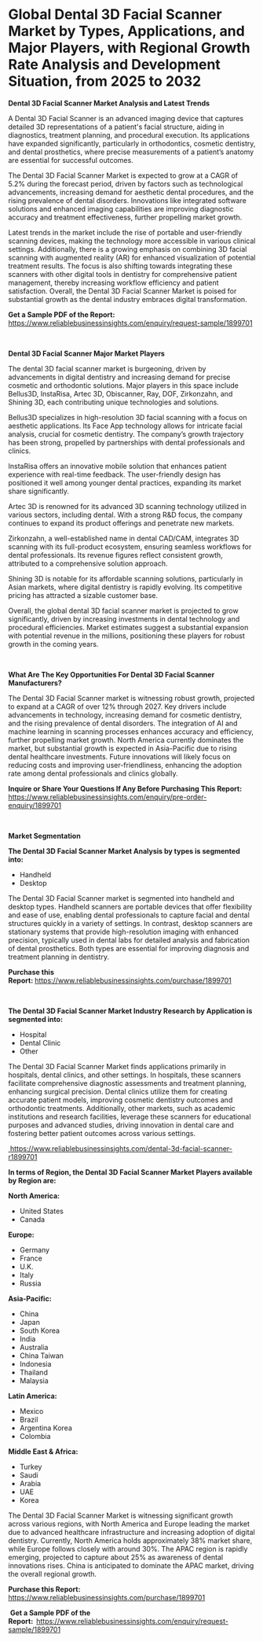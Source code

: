 <p><h1>Global Dental 3D Facial Scanner Market by Types, Applications, and Major Players, with Regional Growth Rate Analysis and Development Situation, from 2025 to 2032</h1></p><p><strong>Dental 3D Facial Scanner Market Analysis and Latest Trends</strong></p>
<p><p>A Dental 3D Facial Scanner is an advanced imaging device that captures detailed 3D representations of a patient's facial structure, aiding in diagnostics, treatment planning, and procedural execution. Its applications have expanded significantly, particularly in orthodontics, cosmetic dentistry, and dental prosthetics, where precise measurements of a patient’s anatomy are essential for successful outcomes.</p><p>The Dental 3D Facial Scanner Market is expected to grow at a CAGR of 5.2% during the forecast period, driven by factors such as technological advancements, increasing demand for aesthetic dental procedures, and the rising prevalence of dental disorders. Innovations like integrated software solutions and enhanced imaging capabilities are improving diagnostic accuracy and treatment effectiveness, further propelling market growth.</p><p>Latest trends in the market include the rise of portable and user-friendly scanning devices, making the technology more accessible in various clinical settings. Additionally, there is a growing emphasis on combining 3D facial scanning with augmented reality (AR) for enhanced visualization of potential treatment results. The focus is also shifting towards integrating these scanners with other digital tools in dentistry for comprehensive patient management, thereby increasing workflow efficiency and patient satisfaction. Overall, the Dental 3D Facial Scanner Market is poised for substantial growth as the dental industry embraces digital transformation.</p></p>
<p><strong>Get a Sample PDF of the Report:&nbsp;</strong> <a href="https://www.reliablebusinessinsights.com/enquiry/request-sample/1899701?utm_campaign=3071&utm_medium=2&utm_source=Github&utm_content=ia&utm_term=16042025&utm_id=dental-3d-facial-scanner">https://www.reliablebusinessinsights.com/enquiry/request-sample/1899701</a></p>
<p>&nbsp;</p>
<p><strong>Dental 3D Facial Scanner Major Market Players</strong></p>
<p><p>The dental 3D facial scanner market is burgeoning, driven by advancements in digital dentistry and increasing demand for precise cosmetic and orthodontic solutions. Major players in this space include Bellus3D, InstaRisa, Artec 3D, Obiscanner, Ray, DOF, Zirkonzahn, and Shining 3D, each contributing unique technologies and solutions.</p><p>Bellus3D specializes in high-resolution 3D facial scanning with a focus on aesthetic applications. Its Face App technology allows for intricate facial analysis, crucial for cosmetic dentistry. The company’s growth trajectory has been strong, propelled by partnerships with dental professionals and clinics.</p><p>InstaRisa offers an innovative mobile solution that enhances patient experience with real-time feedback. The user-friendly design has positioned it well among younger dental practices, expanding its market share significantly.</p><p>Artec 3D is renowned for its advanced 3D scanning technology utilized in various sectors, including dental. With a strong R&D focus, the company continues to expand its product offerings and penetrate new markets. </p><p>Zirkonzahn, a well-established name in dental CAD/CAM, integrates 3D scanning with its full-product ecosystem, ensuring seamless workflows for dental professionals. Its revenue figures reflect consistent growth, attributed to a comprehensive solution approach.</p><p>Shining 3D is notable for its affordable scanning solutions, particularly in Asian markets, where digital dentistry is rapidly evolving. Its competitive pricing has attracted a sizable customer base.</p><p>Overall, the global dental 3D facial scanner market is projected to grow significantly, driven by increasing investments in dental technology and procedural efficiencies. Market estimates suggest a substantial expansion with potential revenue in the millions, positioning these players for robust growth in the coming years.</p></p>
<p>&nbsp;</p>
<p><strong>What Are The Key Opportunities For Dental 3D Facial Scanner Manufacturers?</strong></p>
<p><p>The Dental 3D Facial Scanner market is witnessing robust growth, projected to expand at a CAGR of over 12% through 2027. Key drivers include advancements in technology, increasing demand for cosmetic dentistry, and the rising prevalence of dental disorders. The integration of AI and machine learning in scanning processes enhances accuracy and efficiency, further propelling market growth. North America currently dominates the market, but substantial growth is expected in Asia-Pacific due to rising dental healthcare investments. Future innovations will likely focus on reducing costs and improving user-friendliness, enhancing the adoption rate among dental professionals and clinics globally.</p></p>
<p><strong>Inquire or Share Your Questions If Any Before Purchasing This Report:</strong> <a href="https://www.reliablebusinessinsights.com/enquiry/pre-order-enquiry/1899701?utm_campaign=3071&utm_medium=2&utm_source=Github&utm_content=ia&utm_term=16042025&utm_id=dental-3d-facial-scanner">https://www.reliablebusinessinsights.com/enquiry/pre-order-enquiry/1899701</a></p>
<p>&nbsp;</p>
<p><strong>Market Segmentation</strong></p>
<p><strong>The Dental 3D Facial Scanner Market Analysis by types is segmented into:</strong></p>
<p><ul><li>Handheld</li><li>Desktop</li></ul></p>
<p><p>The Dental 3D Facial Scanner market is segmented into handheld and desktop types. Handheld scanners are portable devices that offer flexibility and ease of use, enabling dental professionals to capture facial and dental structures quickly in a variety of settings. In contrast, desktop scanners are stationary systems that provide high-resolution imaging with enhanced precision, typically used in dental labs for detailed analysis and fabrication of dental prosthetics. Both types are essential for improving diagnosis and treatment planning in dentistry.</p></p>
<p><strong>Purchase this Report:&nbsp;</strong><a href="https://www.reliablebusinessinsights.com/purchase/1899701?utm_campaign=3071&utm_medium=2&utm_source=Github&utm_content=ia&utm_term=16042025&utm_id=dental-3d-facial-scanner">https://www.reliablebusinessinsights.com/purchase/1899701</a></p>
<p>&nbsp;</p>
<p><strong>The Dental 3D Facial Scanner Market Industry Research by Application is segmented into:</strong></p>
<p><ul><li>Hospital</li><li>Dental Clinic</li><li>Other</li></ul></p>
<p><p>The Dental 3D Facial Scanner Market finds applications primarily in hospitals, dental clinics, and other settings. In hospitals, these scanners facilitate comprehensive diagnostic assessments and treatment planning, enhancing surgical precision. Dental clinics utilize them for creating accurate patient models, improving cosmetic dentistry outcomes and orthodontic treatments. Additionally, other markets, such as academic institutions and research facilities, leverage these scanners for educational purposes and advanced studies, driving innovation in dental care and fostering better patient outcomes across various settings.</p></p>
<p><a href="https://www.reliablebusinessinsights.com/dental-3d-facial-scanner-r1899701?utm_campaign=3071&utm_medium=2&utm_source=Github&utm_content=ia&utm_term=16042025&utm_id=dental-3d-facial-scanner">&nbsp;https://www.reliablebusinessinsights.com/dental-3d-facial-scanner-r1899701</a></p>
<p><strong>In terms of Region, the Dental 3D Facial Scanner Market Players available by Region are:</strong></p>
<p>
    <p> <strong> North America: </strong>
        <ul>
            <li>United States</li>
            <li>Canada</li>
        </ul>
        </p> 
    <p> <strong> Europe: </strong>
        <ul>
            <li>Germany</li>
            <li>France</li>
            <li>U.K.</li>
            <li>Italy</li>
            <li>Russia</li>
        </ul>
        </p> 
    <p> <strong> Asia-Pacific: </strong>
        <ul>
            <li>China</li>
            <li>Japan</li>
            <li>South Korea</li>
            <li>India</li>
            <li>Australia</li>
            <li>China Taiwan</li>
            <li>Indonesia</li>
            <li>Thailand</li>
            <li>Malaysia</li>
        </ul>
        </p> 
    <p> <strong> Latin America: </strong>
        <ul>
            <li>Mexico</li>
            <li>Brazil</li>
            <li>Argentina Korea</li>
            <li>Colombia</li>
        </ul>
        </p> 
    <p> <strong> Middle East & Africa: </strong>
        <ul>
            <li>Turkey</li>
            <li>Saudi</li>
            <li>Arabia</li>
            <li>UAE</li>
            <li>Korea</li>
        </ul>
    </p>
    </p>
<p><p>The Dental 3D Facial Scanner Market is witnessing significant growth across various regions, with North America and Europe leading the market due to advanced healthcare infrastructure and increasing adoption of digital dentistry. Currently, North America holds approximately 38% market share, while Europe follows closely with around 30%. The APAC region is rapidly emerging, projected to capture about 25% as awareness of dental innovations rises. China is anticipated to dominate the APAC market, driving the overall regional growth.</p></p>
<p><strong>Purchase this Report: </strong><a href="https://www.reliablebusinessinsights.com/purchase/1899701?utm_campaign=3071&utm_medium=2&utm_source=Github&utm_content=ia&utm_term=16042025&utm_id=dental-3d-facial-scanner">https://www.reliablebusinessinsights.com/purchase/1899701</a></p>
<p>&nbsp;<strong>Get a Sample PDF of the Report:&nbsp;&nbsp;</strong><a href="https://www.reliablebusinessinsights.com/enquiry/request-sample/1899701?utm_campaign=3071&utm_medium=2&utm_source=Github&utm_content=ia&utm_term=16042025&utm_id=dental-3d-facial-scanner">https://www.reliablebusinessinsights.com/enquiry/request-sample/1899701</a></p>
<p><strong></strong></p>
<p><p></p><p></p><p></p></p>